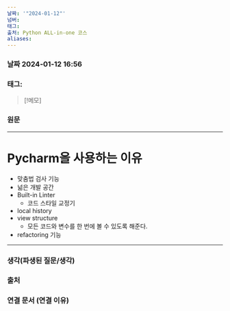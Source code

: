 ```yaml
---
날짜: '"2024-01-12"'
넘버: 
태그: 
출처: Python ALL-in-one 코스
aliases:
---
```

### 날짜  2024-01-12 16:56

### 태그:

>[!메모]
>

### 원문
---
# Pycharm을 사용하는 이유
- 맞춤법 검사 기능
- 넒은 개발 공간
- Built-in Linter
	- 코드 스타일 교정기 
- local history
- view structure
	- 모든 코드와 변수를 한 번에 볼 수 있도록 해준다.
- refactoring 기능

---
### 생각(파생된 질문/생각)

### 출처

### 연결 문서 (연결 이유)

